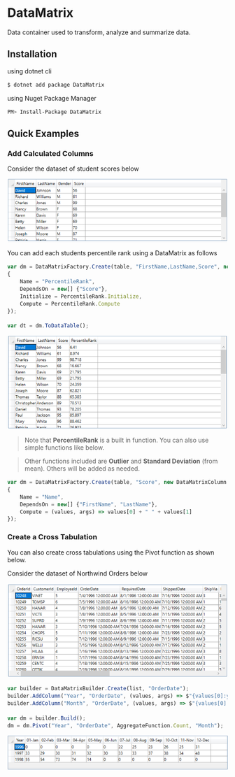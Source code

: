 # DataMatrix
Data container used to transform, analyze and summarize data.

## Installation

using dotnet cli
```sh
$ dotnet add package DataMatrix
```

using Nuget Package Manager
```sh
PM> Install-Package DataMatrix
```

## Quick Examples

### Add Calculated Columns

Consider the dataset of student scores below

![Students scores](images/sudents.png)

You can add each students percentile rank using a DataMatrix as follows

```javascript
var dm = DataMatrixFactory.Create(table, "FirstName,LastName,Score", new DataMatrixColumn
{
    Name = "PercentileRank",
    DependsOn = new[] {"Score"},
    Initialize = PercentileRank.Initialize,
    Compute = PercentileRank.Compute
});

var dt = dm.ToDataTable();
```
![Students scores](images/sudents_rank.png)

> Note that **PercentileRank** is a built in function. You can also use simple functions like below.

> Other functions included are **Outlier** and **Standard Deviation** (from mean). Others will be added as needed.

```javascript
var dm = DataMatrixFactory.Create(table, "Score", new DataMatrixColumn
{
    Name = "Name",
    DependsOn = new[] {"FirstName", "LastName"},
    Compute = (values, args) => values[0] + " " + values[1]
});
```

### Create a Cross Tabulation

You can also create cross tabulations using the Pivot function as shown below.

Consider the dataset of Northwind Orders below

![Northwind Orders](images/orders.png)

```javascript
var builder = DataMatrixBuilder.Create(list, "OrderDate");
builder.AddColumn("Year", "OrderDate", (values, args) => $"{values[0]:yyyy}");
builder.AddColumn("Month", "OrderDate", (values, args) => $"{values[0]:MM-MMM}");

var dm = builder.Build();
dm = dm.Pivot("Year", "OrderDate", AggregateFunction.Count, "Month");
```
![Northwind Orders](images/orders_by_year.png)
